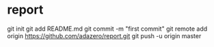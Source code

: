# report
git init
git add README.md
git commit -m "first commit"
git remote add origin https://github.com/adazero/report.git
git push -u origin master
